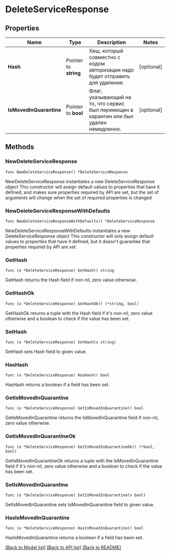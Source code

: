 # DeleteServiceResponse

## Properties

Name | Type | Description | Notes
------------ | ------------- | ------------- | -------------
**Hash** | Pointer to **string** | Хеш, который совместно с кодом авторизации надо будет отправить для удаления. | [optional] 
**IsMovedInQuarantine** | Pointer to **bool** | Флаг, указывающий на то, что сервис был перемещен в карантин или был удален немедленно. | [optional] 

## Methods

### NewDeleteServiceResponse

`func NewDeleteServiceResponse() *DeleteServiceResponse`

NewDeleteServiceResponse instantiates a new DeleteServiceResponse object
This constructor will assign default values to properties that have it defined,
and makes sure properties required by API are set, but the set of arguments
will change when the set of required properties is changed

### NewDeleteServiceResponseWithDefaults

`func NewDeleteServiceResponseWithDefaults() *DeleteServiceResponse`

NewDeleteServiceResponseWithDefaults instantiates a new DeleteServiceResponse object
This constructor will only assign default values to properties that have it defined,
but it doesn't guarantee that properties required by API are set

### GetHash

`func (o *DeleteServiceResponse) GetHash() string`

GetHash returns the Hash field if non-nil, zero value otherwise.

### GetHashOk

`func (o *DeleteServiceResponse) GetHashOk() (*string, bool)`

GetHashOk returns a tuple with the Hash field if it's non-nil, zero value otherwise
and a boolean to check if the value has been set.

### SetHash

`func (o *DeleteServiceResponse) SetHash(v string)`

SetHash sets Hash field to given value.

### HasHash

`func (o *DeleteServiceResponse) HasHash() bool`

HasHash returns a boolean if a field has been set.

### GetIsMovedInQuarantine

`func (o *DeleteServiceResponse) GetIsMovedInQuarantine() bool`

GetIsMovedInQuarantine returns the IsMovedInQuarantine field if non-nil, zero value otherwise.

### GetIsMovedInQuarantineOk

`func (o *DeleteServiceResponse) GetIsMovedInQuarantineOk() (*bool, bool)`

GetIsMovedInQuarantineOk returns a tuple with the IsMovedInQuarantine field if it's non-nil, zero value otherwise
and a boolean to check if the value has been set.

### SetIsMovedInQuarantine

`func (o *DeleteServiceResponse) SetIsMovedInQuarantine(v bool)`

SetIsMovedInQuarantine sets IsMovedInQuarantine field to given value.

### HasIsMovedInQuarantine

`func (o *DeleteServiceResponse) HasIsMovedInQuarantine() bool`

HasIsMovedInQuarantine returns a boolean if a field has been set.


[[Back to Model list]](../README.md#documentation-for-models) [[Back to API list]](../README.md#documentation-for-api-endpoints) [[Back to README]](../README.md)


